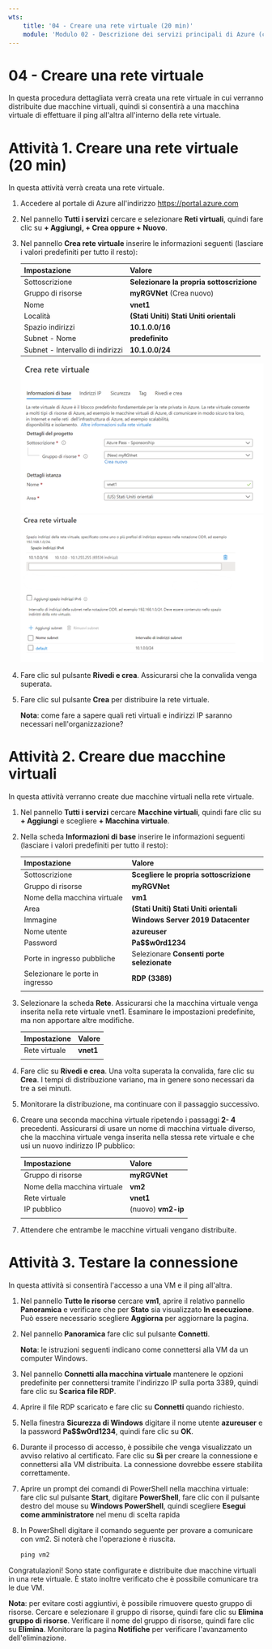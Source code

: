 ```yaml
---
wts:
    title: '04 - Creare una rete virtuale (20 min)'
    module: 'Modulo 02 - Descrizione dei servizi principali di Azure (carichi di lavoro)'
---
```

# 04 - Creare una rete virtuale

In questa procedura dettagliata verrà creata una rete virtuale in cui verranno distribuite due macchine virtuali, quindi si consentirà a una macchina virtuale di effettuare il ping all'altra all'interno della rete virtuale.

# Attività 1. Creare una rete virtuale (20 min)

In questa attività verrà creata una rete virtuale. 

1. Accedere al portale di Azure all'indirizzo <a href="https://portal.azure.com" target="_blank"><span style="color: #0066cc;" color="#0066cc">https://portal.azure.com</span></a>

2. Nel pannello **Tutti i servizi** cercare e selezionare **Reti virtuali**, quindi fare clic su **+ Aggiungi, + Crea oppure + Nuovo**. 

3. Nel pannello **Crea rete virtuale** inserire le informazioni seguenti (lasciare i valori predefiniti per tutto il resto):

    | Impostazione | Valore | 
    | --- | --- |
    | Sottoscrizione | **Selezionare la propria sottoscrizione** |
    | Gruppo di risorse | **myRGVNet** (Crea nuovo) |
    | Nome | **vnet1** |
    | Località | **(Stati Uniti) Stati Uniti orientali** |
    | Spazio indirizzi |**10.1.0.0/16** |
    | Subnet - Nome | **predefinito** |
    | Subnet - Intervallo di indirizzi | **10.1.0.0/24** |

    ![Screenshot dell'opzione "Informazioni di base" del pannello Crea rete virtuale con i campi predefiniti.](../images/0301a.png)
    ![Screenshot dell'opzione "Indirizzi IP" del pannello Crea rete virtuale con i campi predefiniti.](../images/0301b.png)

5. Fare clic sul pulsante **Rivedi e crea**. Assicurarsi che la convalida venga superata.

6. Fare clic sul pulsante **Crea** per distribuire la rete virtuale. 

    **Nota**: come fare a sapere quali reti virtuali e indirizzi IP saranno necessari nell'organizzazione?

# Attività 2. Creare due macchine virtuali

In questa attività verranno create due macchine virtuali nella rete virtuale. 

1. Nel pannello **Tutti i servizi** cercare **Macchine virtuali**, quindi fare clic su **+ Aggiungi** e scegliere **+ Macchina virtuale**. 

2. Nella scheda **Informazioni di base** inserire le informazioni seguenti (lasciare i valori predefiniti per tutto il resto):

   | Impostazione | Valore | 
   | --- | --- |
   | Sottoscrizione | **Scegliere le propria sottoscrizione**  |
   | Gruppo di risorse |  **myRGVNet** |
   | Nome della macchina virtuale | **vm1**|
   | Area | **(Stati Uniti) Stati Uniti orientali** |
   | Immagine | **Windows Server 2019 Datacenter** |
   | Nome utente| **azureuser** |
   | Password| **Pa$$w0rd1234** |
   | Porte in ingresso pubbliche| Selezionare **Consenti porte selezionate**  |
   | Selezionare le porte in ingresso| **RDP (3389)** |
   |||

3. Selezionare la scheda **Rete**. Assicurarsi che la macchina virtuale venga inserita nella rete virtuale vnet1. Esaminare le impostazioni predefinite, ma non apportare altre modifiche. 

   | Impostazione | Valore | 
   | --- | --- |
   | Rete virtuale | **vnet1** |
   |||

4. Fare clic su **Rivedi e crea**. Una volta superata la convalida, fare clic su **Crea**. I tempi di distribuzione variano, ma in genere sono necessari da tre a sei minuti.

5. Monitorare la distribuzione, ma continuare con il passaggio successivo. 

6. Creare una seconda macchina virtuale ripetendo i passaggi **2- 4** precedenti. Assicurarsi di usare un nome di macchina virtuale diverso, che la macchina virtuale venga inserita nella stessa rete virtuale e che usi un nuovo indirizzo IP pubblico:

    | Impostazione | Valore |
    | --- | --- |
    | Gruppo di risorse | **myRGVNet** |
    | Nome della macchina virtuale |  **vm2** |
    | Rete virtuale | **vnet1** |
    | IP pubblico | (nuovo) **vm2-ip** |
    |||

7. Attendere che entrambe le macchine virtuali vengano distribuite. 

# Attività 3. Testare la connessione 

In questa attività si consentirà l'accesso a una VM e il ping all'altra. 

1. Nel pannello **Tutte le risorse** cercare **vm1**, aprire il relativo pannello **Panoramica** e verificare che per **Stato** sia visualizzato **In esecuzione**. Può essere necessario scegliere **Aggiorna** per aggiornare la pagina.

2. Nel pannello **Panoramica** fare clic sul pulsante **Connetti**.

    **Nota**: le istruzioni seguenti indicano come connettersi alla VM da un computer Windows. 

3. Nel pannello **Connetti alla macchina virtuale** mantenere le opzioni predefinite per connettersi tramite l'indirizzo IP sulla porta 3389, quindi fare clic su **Scarica file RDP**.

4. Aprire il file RDP scaricato e fare clic su **Connetti** quando richiesto. 

5. Nella finestra **Sicurezza di Windows** digitare il nome utente **azureuser** e la password **Pa$$w0rd1234**, quindi fare clic su **OK**.

6. Durante il processo di accesso, è possibile che venga visualizzato un avviso relativo al certificato. Fare clic su **Sì** per creare la connessione e connettersi alla VM distribuita. La connessione dovrebbe essere stabilita correttamente.

7. Aprire un prompt dei comandi di PowerShell nella macchina virtuale: fare clic sul pulsante **Start**, digitare **PowerShell**, fare clic con il pulsante destro del mouse su **Windows PowerShell**, quindi scegliere **Esegui come amministratore** nel menu di scelta rapida

8. In PowerShell digitare il comando seguente per provare a comunicare con vm2. Si noterà che l'operazione è riuscita.

   ```PowerShell
   ping vm2
   ```

Congratulazioni! Sono state configurate e distribuite due macchine virtuali in una rete virtuale. È stato inoltre verificato che è possibile comunicare tra le due VM. 

**Nota**: per evitare costi aggiuntivi, è possibile rimuovere questo gruppo di risorse. Cercare e selezionare il gruppo di risorse, quindi fare clic su **Elimina gruppo di risorse**. Verificare il nome del gruppo di risorse, quindi fare clic su **Elimina**. Monitorare la pagina **Notifiche** per verificare l'avanzamento dell'eliminazione.
